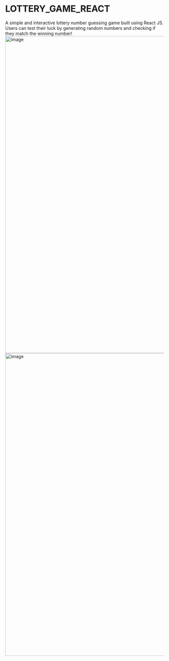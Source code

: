# LOTTERY_GAME_REACT
A simple and interactive lottery number guessing game built using React JS. Users can test their luck by generating random numbers and checking if they match the winning number!
<img width="1910" height="1005" alt="image" src="https://github.com/user-attachments/assets/ccfeb803-212b-4bad-af56-60da0cbc6263" />
<img width="1919" height="960" alt="image" src="https://github.com/user-attachments/assets/231be206-37c2-43f6-8ca7-7fc4f9dfa7bc" />
